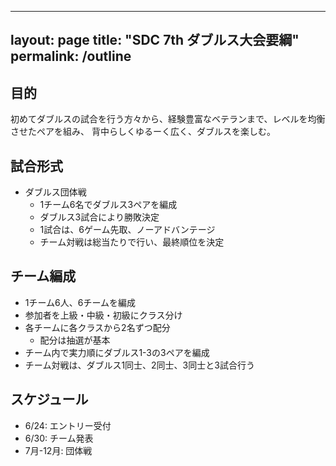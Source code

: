 -----
layout: page
title: "SDC 7th ダブルス大会要綱"
permalink: /outline
-----

## 目的
初めてダブルスの試合を行う方々から、経験豊富なベテランまで、レベルを均衡させたペアを組み、
背中らしくゆるーく広く、ダブルスを楽しむ。

## 試合形式

* ダブルス団体戦
  * 1チーム6名でダブルス3ペアを編成
  * ダブルス3試合により勝敗決定
  * 1試合は、6ゲーム先取、ノーアドバンテージ
  * チーム対戦は総当たりで行い、最終順位を決定

## チーム編成

* 1チーム6人、6チームを編成
* 参加者を上級・中級・初級にクラス分け
* 各チームに各クラスから2名ずつ配分
  * 配分は抽選が基本
* チーム内で実力順にダブルス1-3の3ペアを編成
* チーム対戦は、ダブルス1同士、2同士、3同士と3試合行う

## スケジュール

* 6/24: エントリー受付
* 6/30: チーム発表
* 7月-12月: 団体戦

